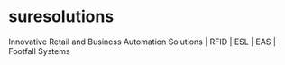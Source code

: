 # suresolutions
Innovative Retail and Business Automation Solutions | RFID | ESL | EAS | Footfall Systems
